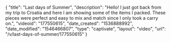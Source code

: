 {
    "title": "Last days of Summer",
    "description": "Hello! I just got back from my trip to Croatia and here I am showing some of the items I packed. These pieces were perfect and easy to mix and match since I only took a carry on.",
    "videoid": "177550615",
    "date_created": "1536888992",
    "date_modified": "1546466807",
    "type": "captivate",
    "layout": "video",
    "url": "\/v\/last-days-of-summer\/177550615"
}